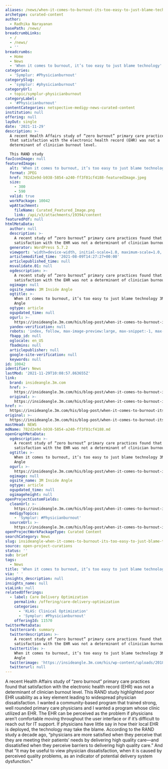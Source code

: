 ```yaml
---
aliases: /news/when-it-comes-to-burnout-its-too-easy-to-just-blame-technology
archetype: curated-content
author:
  - Radhika Narayanan
basePath: /news/
breadcrumbLinks:
  - /
  - /news/
  - ''
breadcrumbs:
  - Home
  - News
  - 'When it comes to burnout, it’s too easy to just blame technology'
categories:
  - 'Symplur: #Physicianburnout'
categorySlug:
  - 'symplur: #physicianburnout'
categoryUrl:
  - topic/symplur-physicianburnout
categoryLabel:
  - '#Physicianburnout'
contentCategories: netspective-medigy-news-curated-content
institution: null
offering: null
layOut: single
date: '2021-11-29'
description: >-
  A recent Health Affairs study of “zero burnout” primary care practices found
  that satisfaction with the electronic health record (EHR) was not a
  determinant of clinician burnout level.

  This RAND study
favIconImage: null
featuredImage:
  alt: 'When it comes to burnout, it’s too easy to just blame technology'
  format: JPEG
  href: 782d2e9d-b938-5854-a240-ff3f01cf4188-featuredImage.jpeg
  size:
    - 300
    - 590
  valid: true
  workPackage: 10042
  wpAttachment:
    fileName: Curated_Featured_Image.png
    link: /api/v3/attachments/19394/content
featuredPdf: null
htmlMetaData:
  author: null
  description: >-
    A recent study of “zero burnout” primary care practices found that
    satisfaction with the EHR was not a determinant of clinician burnout level.
  generator: WordPress 5.7.2
  viewport: 'width=device-width, initial-scale=1.0, maximum-scale=1.0, user-scalable=no'
  articlemodified_time: '2021-08-09T14:27:27+00:00'
  articlepublished_time: null
  msvalidate.01: null
  ogdescription: >-
    A recent study of “zero burnout” primary care practices found that
    satisfaction with the EHR was not a determinant of clinician burnout level.
  ogimage: null
  ogsite_name: 3M Inside Angle
  ogtitle: >-
    When it comes to burnout, it’s too easy to just blame technology 3M Inside
    Angle
  ogtype: article
  ogupdated_time: null
  ogurl: >-
    https://insideangle.3m.com/his/blog-post/when-it-comes-to-burnout-its-too-easy-to-just-blame-technology/
  yandex-verification: null
  robots: 'index, follow, max-image-preview:large, max-snippet:-1, max-video-preview:-1'
  fbapp_id: null
  oglocale: en_US
  fbadmins: null
  articlepublisher: null
  google-site-verification: null
  keywords: null
id: 10042
identifier: News
lastMod: '2021-11-29T10:08:57.863655Z'
link:
  brand: insideangle.3m.com
  href: >-
    https://insideangle.3m.com/his/blog-post/when-it-comes-to-burnout-its-too-easy-to-just-blame-technology/
  original: >-
    https://insideangle.3m.com/his/blog-post/when-it-comes-to-burnout-its-too-easy-to-just-blame-technology/
href: >-
  https://insideangle.3m.com/his/blog-post/when-it-comes-to-burnout-its-too-easy-to-just-blame-technology/
original: >-
  https://insideangle.3m.com/his/blog-post/when-it-comes-to-burnout-its-too-easy-to-just-blame-technology/
mastHead: NEWS
mdName: 782d2e9d-b938-5854-a240-ff3f01cf4188.md
openGraphMetaData:
  ogdescription: >-
    A recent study of “zero burnout” primary care practices found that
    satisfaction with the EHR was not a determinant of clinician burnout level.
  ogtitle: >-
    When it comes to burnout, it’s too easy to just blame technology 3M Inside
    Angle
  ogurl: >-
    https://insideangle.3m.com/his/blog-post/when-it-comes-to-burnout-its-too-easy-to-just-blame-technology/
  ogimage: null
  ogsite_name: 3M Inside Angle
  ogtype: article
  ogupdated_time: null
  ogimageheight: null
openProjectCustomFields:
  cleanUrl: >-
    https://insideangle.3m.com/his/blog-post/when-it-comes-to-burnout-its-too-easy-to-just-blame-technology/
  medigyTopics:
    - 'Symplur: #Physicianburnout'
  sourceUrl: >-
    https://insideangle.3m.com/his/blog-post/when-it-comes-to-burnout-its-too-easy-to-just-blame-technology/
openProjectWorkPackageType: Curated Content
searchCategory: News
slug: insideangle-when-it-comes-to-burnout-its-too-easy-to-just-blame-technology
source: open-project-curations
status: ''
sub: brief
tags:
  - News
title: 'When it comes to burnout, it’s too easy to just blame technology'
via: ' '
insights_description: null
insights_name: null
viaLink: null
relatedOfferings:
  - label: Care Delivery Optimization
    permalink: /offering/care-delivery-optimization
    categories:
      - 'KLAS: Clinical Optimization'
      - 'Symplur: #Physicianburnout'
    offeringId: 11570
twitterMetaData:
  twittercard: summary
  twitterdescription: >-
    A recent study of “zero burnout” primary care practices found that
    satisfaction with the EHR was not a determinant of clinician burnout level.
  twittertitle: >-
    When it comes to burnout, it’s too easy to just blame technology 3M Inside
    Angle
  twitterimage: 'https://insideangle.3m.com/his/wp-content/uploads/2018/02/Twitter-Card.png'
  twitterurl: null
---
```

<p>A recent Health Affairs study of “zero burnout” primary care practices found that satisfaction with the electronic health record (EHR) was not a determinant of clinician burnout level.
This RAND study highlighted poor EHR usability as a key element leading to widespread physician dissatisfaction.
I wanted a community-based program that trained strong, well rounded primary care physicians and I wanted a program whose clinic utilized an EHR.
The EHR can be perceived as the problem if physicians aren’t comfortable moving throughout the user interface or if it’s difficult to reach out for IT support.
If physicians have little say in how their local EHR is deployed, the technology may take the blame.
According to the RAND study a decade ago, “physicians are more satisfied when they perceive that they are meeting their patients’ needs by delivering high quality care—and dissatisfied when they perceive barriers to delivering high quality care.” And that “it may be useful to view physician dissatisfaction, when it is caused by perceived quality problems, as an indicator of potential delivery system dysfunction.”&nbsp;</p>